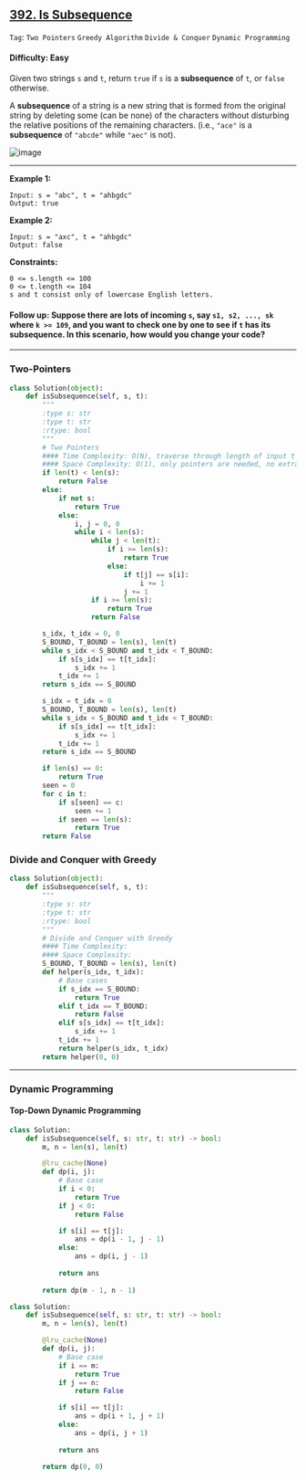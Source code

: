 ## [392. Is Subsequence](https://leetcode.com/problems/is-subsequence)

```Tag```: ```Two Pointers``` ```Greedy Algorithm``` ```Divide & Conquer``` ```Dynamic Programming```

#### Difficulty: Easy

Given two strings ```s``` and ```t```, return ```true``` if ```s``` is a __subsequence__ of ```t```, or ```false``` otherwise.

A __subsequence__ of a string is a new string that is formed from the original string by deleting some (can be none) of the characters without disturbing the relative positions of the remaining characters. (i.e., ```"ace"``` is a __subsequence__ of ```"abcde"``` while ```"aec"``` is not).

![image](https://user-images.githubusercontent.com/35042430/205380949-977ed83a-4f51-44f1-86d3-6411153715d2.png)

---

__Example 1:__
```
Input: s = "abc", t = "ahbgdc"
Output: true
```

__Example 2:__
```
Input: s = "axc", t = "ahbgdc"
Output: false
```

__Constraints:__
```
0 <= s.length <= 100
0 <= t.length <= 104
s and t consist only of lowercase English letters.
```

#### Follow up: Suppose there are lots of incoming ```s```, say ```s1, s2, ..., sk``` where ```k >= 109```, and you want to check one by one to see if ```t``` has its subsequence. In this scenario, how would you change your code?

---

### Two-Pointers

```Python
class Solution(object):
    def isSubsequence(self, s, t):
        """
        :type s: str
        :type t: str
        :rtype: bool
        """
        # Two Pointers
        #### Time Complexity: O(N), traverse through length of input t but iterate though length t and length s at the same time
        #### Space Complexity: O(1), only pointers are needed, no extra space required
        if len(t) < len(s):
            return False
        else:
            if not s:
                return True
            else:
                i, j = 0, 0
                while i < len(s):
                    while j < len(t):
                        if i >= len(s):
                            return True
                        else:
                            if t[j] == s[i]:
                                i += 1
                            j += 1
                    if i >= len(s):
                        return True
                    return False
```

```Python
        s_idx, t_idx = 0, 0
        S_BOUND, T_BOUND = len(s), len(t)
        while s_idx < S_BOUND and t_idx < T_BOUND:
            if s[s_idx] == t[t_idx]:
                s_idx += 1
            t_idx += 1
        return s_idx == S_BOUND
```

```Python
        s_idx = t_idx = 0
        S_BOUND, T_BOUND = len(s), len(t)
        while s_idx < S_BOUND and t_idx < T_BOUND:
            if s[s_idx] == t[t_idx]:
                s_idx += 1
            t_idx += 1
        return s_idx == S_BOUND
```

```Python
        if len(s) == 0:
            return True
        seen = 0
        for c in t:
            if s[seen] == c:
                seen += 1
            if seen == len(s):
                return True
        return False
```

### Divide and Conquer with Greedy

```Python
class Solution(object):
    def isSubsequence(self, s, t):
        """
        :type s: str
        :type t: str
        :rtype: bool
        """
        # Divide and Conquer with Greedy
        #### Time Complexity:
        #### Space Complexity:
        S_BOUND, T_BOUND = len(s), len(t)
        def helper(s_idx, t_idx):
            # Base cases
            if s_idx == S_BOUND:
                return True
            elif t_idx == T_BOUND:
                return False
            elif s[s_idx] == t[t_idx]:
                s_idx += 1
            t_idx += 1
            return helper(s_idx, t_idx)
        return helper(0, 0)
```

--- 

### Dynamic Programming

#### Top-Down Dynamic Programming

```Python
class Solution:
    def isSubsequence(self, s: str, t: str) -> bool:
        m, n = len(s), len(t)

        @lru_cache(None)
        def dp(i, j):
            # Base case
            if i < 0:
                return True
            if j < 0:
                return False

            if s[i] == t[j]:
                ans = dp(i - 1, j - 1)
            else:
                ans = dp(i, j - 1)
            
            return ans
        
        return dp(m - 1, n - 1)
```

```Python
class Solution:
    def isSubsequence(self, s: str, t: str) -> bool:
        m, n = len(s), len(t)

        @lru_cache(None)
        def dp(i, j):
            # Base case
            if i == m:
                return True
            if j == n:
                return False

            if s[i] == t[j]:
                ans = dp(i + 1, j + 1)
            else:
                ans = dp(i, j + 1)
            
            return ans
        
        return dp(0, 0)
```
